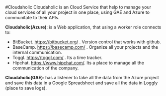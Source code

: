 #Cloudaholic
Cloudaholic is an Cloud Service that help to manage your cloud services of all your project in one place, using GAE and Azure to communitate to their APIs.

**Cloudaholic(Azure)**: is a Web application, that using a worker role connects to:
 - BitBucket. https://bitbucket.org/ . Version control that works with github.
 - BaseCamp. https://basecamp.com/  . Organize all your projects and the internal communication.
 - Toggl. https://toggl.com/ . Its a time tracker.
 - Hipchat. https://www.hipchat.com/. Its a place to manage all the communication of the company.


**Cloudaholic(GAE)**: has a listener to take all the data from the Azure project and save this data in a Google Spreadsheet and save all the data in Loggly (place to save logs).
